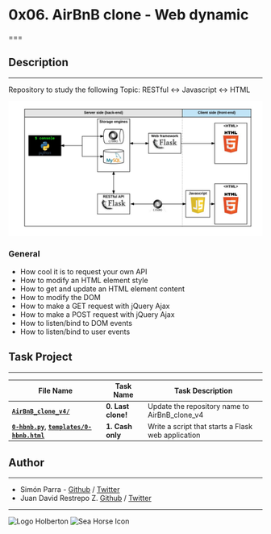 # 0x06. AirBnB clone - Web dynamic

===

## Description

---
Repository to study the following Topic: RESTful <-> Javascript <-> HTML

![Web Dynamic Graphic](https://github.com/jdrestre/pictures-holberton-projects/blob/master/0x06AirBnBclone_web_dinamic/hbnb_step5.png)

### General

- How cool it is to request your own API
- How to modify an HTML element style
- How to get and update an HTML element content
- How to modify the DOM
- How to make a GET request with jQuery Ajax
- How to make a POST request with jQuery Ajax
- How to listen/bind to DOM events
- How to listen/bind to user events

## Task Project

---
File Name|Task Name|Task Description
---|---|---
[**`AirBnB_clone_v4/`**](https://github.com/jdrestre/AirBnB_clone_v4/)|**0. Last clone!**|Update the repository name to AirBnB_clone_v4
[**`0-hbnb.py`**](https://github.com/jdrestre/AirBnB_clone_v4/blob/master/web_dynamic/0-hbnb.py), [**`templates/0-hbnb.html`**](https://github.com/jdrestre/AirBnB_clone_v4/blob/master/web_dynamic/templates/0-hbnb.html)|**1. Cash only**|Write a script that starts a Flask web application

## Author

---

- Simón Parra - [Github](https://github.com/Simonster04) / [Twitter](https://twitter.com/Simonster04)
- Juan David Restrepo Z. [Github](https://github.com/jdrestre) / [Twitter](https://twitter.com/jdrestre)

---
![Logo Holberton](https://www.holbertonschool.com/holberton-logo.png) ![Sea Horse Icon](https://intranet.hbtn.io/assets/holberton-logo-coral-27055cb2f875eb10bf3b3942e52a24581bc0667695bdc856d4f08b469b678000.png)
